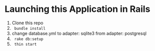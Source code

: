 Launching this Application in Rails
====

1. Clone this repo  
2. <code> bundle install </code>  
3. change database.yml to adapter: sqlite3 from adapter: postgresql  
4. <code> rake db:setup  </code>
5. <code> thin start  </code>